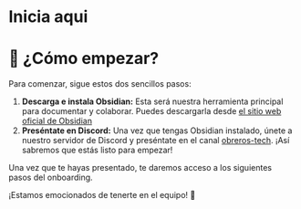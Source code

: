 # Inicia aqui

# 🚀 ¿Cómo empezar?

Para comenzar, sigue estos dos sencillos pasos:

1.  **Descarga e instala Obsidian:** Esta será nuestra herramienta principal para documentar y colaborar. Puedes descargarla desde [el sitio web oficial de Obsidian](https.md/)
2.  **Preséntate en Discord:** Una vez que tengas Obsidian instalado, únete a nuestro servidor de Discord y preséntate en el canal [obreros-tech](https://discord.com/channels/1211356846070431744/1387816558373638254). ¡Así sabremos que estás listo para empezar!

Una vez que te hayas presentado, te daremos acceso a los siguientes pasos del onboarding.

¡Estamos emocionados de tenerte en el equipo! 🚀
